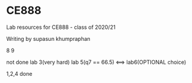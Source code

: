 # CE888

Lab resources for CE888 - class of 2020/21

Writing by supasun khumpraphan

8 9

not done lab 3(very hard)
lab 5(q7 == 66.5) <==>
lab6(OPTIONAL choice)

1,2,4 done


